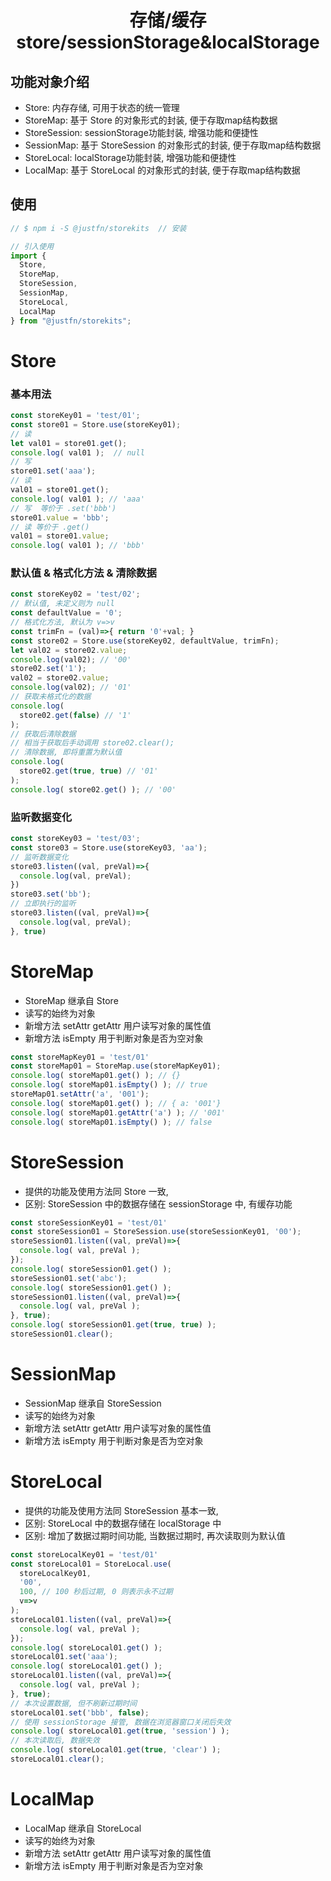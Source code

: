 <div align="center">
  <h1> 存储/缓存 store/sessionStorage&localStorage </h1>
</div>

## 功能对象介绍 
* Store: 内存存储, 可用于状态的统一管理 
* StoreMap: 基于 Store 的对象形式的封装, 便于存取map结构数据 
* StoreSession: sessionStorage功能封装, 增强功能和便捷性 
* SessionMap: 基于 StoreSession 的对象形式的封装, 便于存取map结构数据 
* StoreLocal: localStorage功能封装, 增强功能和便捷性 
* LocalMap: 基于 StoreLocal 的对象形式的封装, 便于存取map结构数据 

## 使用
```javascript
// $ npm i -S @justfn/storekits  // 安装

// 引入使用 
import { 
  Store, 
  StoreMap, 
  StoreSession, 
  SessionMap, 
  StoreLocal, 
  LocalMap 
} from "@justfn/storekits";
``` 


# Store 

### 基本用法 
```javascript
const storeKey01 = 'test/01';
const store01 = Store.use(storeKey01);
// 读 
let val01 = store01.get(); 
console.log( val01 );  // null
// 写 
store01.set('aaa');
// 读 
val01 = store01.get(); 
console.log( val01 ); // 'aaa' 
// 写  等价于 .set('bbb')  
store01.value = 'bbb';
// 读 等价于 .get() 
val01 = store01.value; 
console.log( val01 ); // 'bbb'
````

### 默认值 & 格式化方法 & 清除数据 
```javascript
const storeKey02 = 'test/02';
// 默认值, 未定义则为 null 
const defaultValue = '0'; 
// 格式化方法, 默认为 v=>v 
const trimFn = (val)=>{ return '0'+val; }
const store02 = Store.use(storeKey02, defaultValue, trimFn);
let val02 = store02.value; 
console.log(val02); // '00'
store02.set('1');
val02 = store02.value; 
console.log(val02); // '01'
// 获取未格式化的数据
console.log(
  store02.get(false) // '1'
);
// 获取后清除数据 
// 相当于获取后手动调用 store02.clear(); 
// 清除数据, 即将重置为默认值 
console.log(
  store02.get(true, true) // '01'
);
console.log( store02.get() ); // '00'
````

### 监听数据变化  
```javascript
const storeKey03 = 'test/03';
const store03 = Store.use(storeKey03, 'aa');
// 监听数据变化 
store03.listen((val, preVal)=>{
  console.log(val, preVal);
})
store03.set('bb');
// 立即执行的监听 
store03.listen((val, preVal)=>{
  console.log(val, preVal);
}, true)
```


# StoreMap 
* StoreMap 继承自 Store 
* 读写的始终为对象 
* 新增方法 setAttr getAttr  用户读写对象的属性值 
* 新增方法 isEmpty  用于判断对象是否为空对象 

```javascript
const storeMapKey01 = 'test/01'
const storeMap01 = StoreMap.use(storeMapKey01);
console.log( storeMap01.get() ); // {} 
console.log( storeMap01.isEmpty() ); // true
storeMap01.setAttr('a', '001');
console.log( storeMap01.get() ); // { a: '001'} 
console.log( storeMap01.getAttr('a') ); // '001'
console.log( storeMap01.isEmpty() ); // false
```

# StoreSession 
* 提供的功能及使用方法同 Store 一致, 
* 区别: StoreSession 中的数据存储在 sessionStorage 中, 有缓存功能 
```javascript
const storeSessionKey01 = 'test/01'
const storeSession01 = StoreSession.use(storeSessionKey01, '00');
storeSession01.listen((val, preVal)=>{
  console.log( val, preVal );
});
console.log( storeSession01.get() );
storeSession01.set('abc');
console.log( storeSession01.get() );
storeSession01.listen((val, preVal)=>{
  console.log( val, preVal );
}, true);
console.log( storeSession01.get(true, true) );
storeSession01.clear();
```

# SessionMap 
* SessionMap 继承自 StoreSession 
* 读写的始终为对象 
* 新增方法 setAttr getAttr  用户读写对象的属性值 
* 新增方法 isEmpty  用于判断对象是否为空对象 


# StoreLocal 
* 提供的功能及使用方法同 StoreSession 基本一致, 
* 区别: StoreLocal 中的数据存储在 localStorage 中 
* 区别: 增加了数据过期时间功能, 当数据过期时, 再次读取则为默认值 

```javascript
const storeLocalKey01 = 'test/01'
const storeLocal01 = StoreLocal.use(
  storeLocalKey01, 
  '00',
  100, // 100 秒后过期, 0 则表示永不过期 
  v=>v
);
storeLocal01.listen((val, preVal)=>{
  console.log( val, preVal );
});
console.log( storeLocal01.get() );
storeLocal01.set('aaa');
console.log( storeLocal01.get() );
storeLocal01.listen((val, preVal)=>{
  console.log( val, preVal );
}, true);
// 本次设置数据, 但不刷新过期时间 
storeLocal01.set('bbb', false); 
// 使用 sessionStorage 接管, 数据在浏览器窗口关闭后失效 
console.log( storeLocal01.get(true, 'session') ); 
// 本次读取后, 数据失效 
console.log( storeLocal01.get(true, 'clear') ); 
storeLocal01.clear();

```

# LocalMap 
* LocalMap 继承自 StoreLocal 
* 读写的始终为对象 
* 新增方法 setAttr getAttr  用户读写对象的属性值 
* 新增方法 isEmpty  用于判断对象是否为空对象 

















